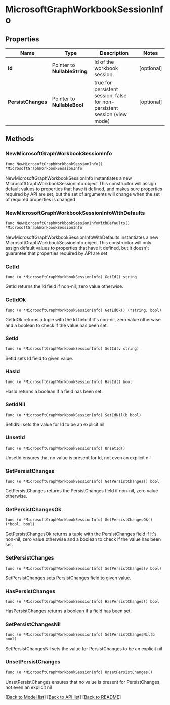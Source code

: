 # MicrosoftGraphWorkbookSessionInfo

## Properties

Name | Type | Description | Notes
------------ | ------------- | ------------- | -------------
**Id** | Pointer to **NullableString** | Id of the workbook session. | [optional] 
**PersistChanges** | Pointer to **NullableBool** | true for persistent session. false for non-persistent session (view mode) | [optional] 

## Methods

### NewMicrosoftGraphWorkbookSessionInfo

`func NewMicrosoftGraphWorkbookSessionInfo() *MicrosoftGraphWorkbookSessionInfo`

NewMicrosoftGraphWorkbookSessionInfo instantiates a new MicrosoftGraphWorkbookSessionInfo object
This constructor will assign default values to properties that have it defined,
and makes sure properties required by API are set, but the set of arguments
will change when the set of required properties is changed

### NewMicrosoftGraphWorkbookSessionInfoWithDefaults

`func NewMicrosoftGraphWorkbookSessionInfoWithDefaults() *MicrosoftGraphWorkbookSessionInfo`

NewMicrosoftGraphWorkbookSessionInfoWithDefaults instantiates a new MicrosoftGraphWorkbookSessionInfo object
This constructor will only assign default values to properties that have it defined,
but it doesn't guarantee that properties required by API are set

### GetId

`func (o *MicrosoftGraphWorkbookSessionInfo) GetId() string`

GetId returns the Id field if non-nil, zero value otherwise.

### GetIdOk

`func (o *MicrosoftGraphWorkbookSessionInfo) GetIdOk() (*string, bool)`

GetIdOk returns a tuple with the Id field if it's non-nil, zero value otherwise
and a boolean to check if the value has been set.

### SetId

`func (o *MicrosoftGraphWorkbookSessionInfo) SetId(v string)`

SetId sets Id field to given value.

### HasId

`func (o *MicrosoftGraphWorkbookSessionInfo) HasId() bool`

HasId returns a boolean if a field has been set.

### SetIdNil

`func (o *MicrosoftGraphWorkbookSessionInfo) SetIdNil(b bool)`

 SetIdNil sets the value for Id to be an explicit nil

### UnsetId
`func (o *MicrosoftGraphWorkbookSessionInfo) UnsetId()`

UnsetId ensures that no value is present for Id, not even an explicit nil
### GetPersistChanges

`func (o *MicrosoftGraphWorkbookSessionInfo) GetPersistChanges() bool`

GetPersistChanges returns the PersistChanges field if non-nil, zero value otherwise.

### GetPersistChangesOk

`func (o *MicrosoftGraphWorkbookSessionInfo) GetPersistChangesOk() (*bool, bool)`

GetPersistChangesOk returns a tuple with the PersistChanges field if it's non-nil, zero value otherwise
and a boolean to check if the value has been set.

### SetPersistChanges

`func (o *MicrosoftGraphWorkbookSessionInfo) SetPersistChanges(v bool)`

SetPersistChanges sets PersistChanges field to given value.

### HasPersistChanges

`func (o *MicrosoftGraphWorkbookSessionInfo) HasPersistChanges() bool`

HasPersistChanges returns a boolean if a field has been set.

### SetPersistChangesNil

`func (o *MicrosoftGraphWorkbookSessionInfo) SetPersistChangesNil(b bool)`

 SetPersistChangesNil sets the value for PersistChanges to be an explicit nil

### UnsetPersistChanges
`func (o *MicrosoftGraphWorkbookSessionInfo) UnsetPersistChanges()`

UnsetPersistChanges ensures that no value is present for PersistChanges, not even an explicit nil

[[Back to Model list]](../README.md#documentation-for-models) [[Back to API list]](../README.md#documentation-for-api-endpoints) [[Back to README]](../README.md)


